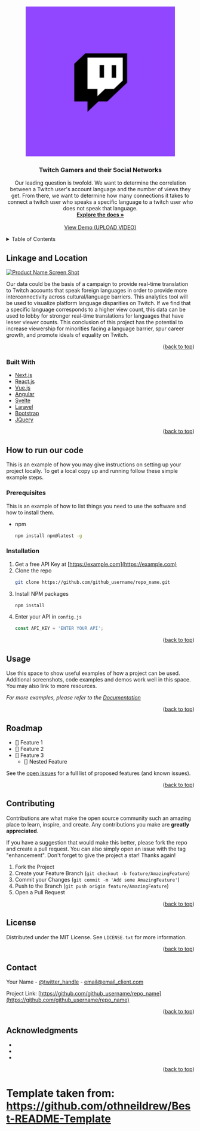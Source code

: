 <div id="top"></div>

<!-- PROJECT LOGO -->
<br />
<div align="center">
  <a href="http://snap.stanford.edu/data/twitch_gamers.html">
    <img src="twitch.png" alt="Logo" width="400" height="400">
  </a>

<h3 align="center">Twitch Gamers and their Social Networks</h3>

  <p align="center">
    Our leading question is twofold. We want to determine the correlation between a Twitch user's account language and the number of views they get. From there, we want to determine how many connections it takes to connect a twitch user who speaks a specific language to a twitch user who does not speak that language. 
    <br />
    <a href="https://github-dev.cs.illinois.edu/cs225-fa21/snmehta2-athev2-dhanker2-farazms2/tree/master/md_files_and_misc_documents"><strong>Explore the docs »</strong></a>
    <br />
    <br />
    <a href="https://www.youtube.com/">View Demo (UPLOAD VIDEO)</a>
  </p>
</div>



<!-- TABLE OF CONTENTS -->
<details>
  <summary>Table of Contents</summary>
  <ol>
    <li>
      <a href="#linkage-and-location">Linkage and Location</a>
      <ul>
        <li><a>Major Code</a></li>
        <li><a>Data</a></li>
        <li><a>Results</a></li>
      </ul>
    </li>
    <li>
      <a href="#how-to-run-our-code">How to run our code</a>
      <ul>
        <li><a>Commands to run the assignments</a></li>
        <li><a>Selecting input/output locations</a></li>
      </ul>
    </li>
    <li>
      <a href="#testing-suite">Testing Suite</a>
      <ul>
        <li><a>Description</a></li>
        <li><a>How to reproduce tests</a></li>
      </ul>
    </li>
  </ol>
</details>



<!-- ABOUT THE PROJECT -->
## Linkage and Location

[![Product Name Screen Shot][product-screenshot]](https://example.com)

Our data could be the basis of a campaign to provide real-time translation to Twitch accounts that speak foreign languages in order to provide more interconnectivity across cultural/language barriers. This analytics tool will be used to visualize platform language disparities on Twitch. If we find that a specific language corresponds to a higher view count, this data can be used to lobby for stronger real-time translations for languages that have lesser viewer counts. This conclusion of this project has the potential to increase viewership for minorities facing a language barrier, spur career growth, and promote ideals of equality on Twitch.

<p align="right">(<a href="#top">back to top</a>)</p>



### Built With

* [Next.js](https://nextjs.org/)
* [React.js](https://reactjs.org/)
* [Vue.js](https://vuejs.org/)
* [Angular](https://angular.io/)
* [Svelte](https://svelte.dev/)
* [Laravel](https://laravel.com)
* [Bootstrap](https://getbootstrap.com)
* [JQuery](https://jquery.com)

<p align="right">(<a href="#top">back to top</a>)</p>



<!-- GETTING STARTED -->
## How to run our code

This is an example of how you may give instructions on setting up your project locally.
To get a local copy up and running follow these simple example steps.

### Prerequisites

This is an example of how to list things you need to use the software and how to install them.
* npm
  ```sh
  npm install npm@latest -g
  ```

### Installation

1. Get a free API Key at [https://example.com](https://example.com)
2. Clone the repo
   ```sh
   git clone https://github.com/github_username/repo_name.git
   ```
3. Install NPM packages
   ```sh
   npm install
   ```
4. Enter your API in `config.js`
   ```js
   const API_KEY = 'ENTER YOUR API';
   ```

<p align="right">(<a href="#top">back to top</a>)</p>



<!-- USAGE EXAMPLES -->
## Usage

Use this space to show useful examples of how a project can be used. Additional screenshots, code examples and demos work well in this space. You may also link to more resources.

_For more examples, please refer to the [Documentation](https://example.com)_

<p align="right">(<a href="#top">back to top</a>)</p>



<!-- ROADMAP -->
## Roadmap

- [] Feature 1
- [] Feature 2
- [] Feature 3
    - [] Nested Feature

See the [open issues](https://github.com/github_username/repo_name/issues) for a full list of proposed features (and known issues).

<p align="right">(<a href="#top">back to top</a>)</p>



<!-- CONTRIBUTING -->
## Contributing

Contributions are what make the open source community such an amazing place to learn, inspire, and create. Any contributions you make are **greatly appreciated**.

If you have a suggestion that would make this better, please fork the repo and create a pull request. You can also simply open an issue with the tag "enhancement".
Don't forget to give the project a star! Thanks again!

1. Fork the Project
2. Create your Feature Branch (`git checkout -b feature/AmazingFeature`)
3. Commit your Changes (`git commit -m 'Add some AmazingFeature'`)
4. Push to the Branch (`git push origin feature/AmazingFeature`)
5. Open a Pull Request

<p align="right">(<a href="#top">back to top</a>)</p>



<!-- LICENSE -->
## License

Distributed under the MIT License. See `LICENSE.txt` for more information.

<p align="right">(<a href="#top">back to top</a>)</p>



<!-- CONTACT -->
## Contact

Your Name - [@twitter_handle](https://twitter.com/twitter_handle) - email@email_client.com

Project Link: [https://github.com/github_username/repo_name](https://github.com/github_username/repo_name)

<p align="right">(<a href="#top">back to top</a>)</p>



<!-- ACKNOWLEDGMENTS -->
## Acknowledgments

* []()
* []()
* []()

<p align="right">(<a href="#top">back to top</a>)</p>



<!-- MARKDOWN LINKS & IMAGES -->
<!-- https://www.markdownguide.org/basic-syntax/#reference-style-links -->
[contributors-shield]: https://img.shields.io/github/contributors/github_username/repo_name.svg?style=for-the-badge
[contributors-url]: https://github.com/github_username/repo_name/graphs/contributors
[forks-shield]: https://img.shields.io/github/forks/github_username/repo_name.svg?style=for-the-badge
[forks-url]: https://github.com/github_username/repo_name/network/members
[stars-shield]: https://img.shields.io/github/stars/github_username/repo_name.svg?style=for-the-badge
[stars-url]: https://github.com/github_username/repo_name/stargazers
[issues-shield]: https://img.shields.io/github/issues/github_username/repo_name.svg?style=for-the-badge
[issues-url]: https://github.com/github_username/repo_name/issues
[license-shield]: https://img.shields.io/github/license/github_username/repo_name.svg?style=for-the-badge
[license-url]: https://github.com/github_username/repo_name/blob/master/LICENSE.txt
[linkedin-shield]: https://img.shields.io/badge/-LinkedIn-black.svg?style=for-the-badge&logo=linkedin&colorB=555
[linkedin-url]: https://linkedin.com/in/linkedin_username
[product-screenshot]: images/screenshot.png

# Template taken from: https://github.com/othneildrew/Best-README-Template